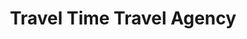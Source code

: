 ---
title: "Travel Time Travel Agency"
url: /thomasville/travel-time-travel-agency/
shop: travel agency
---